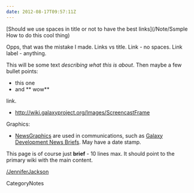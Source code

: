 ```yaml
---
date: 2012-08-17T09:57:11Z
---
```


<div class='noteItemHeader'>[Should we use spaces in title or not to have the best links](/Note/Ssmple How to do this cool thing)</div>

Opps, that was the mistake I made. Links vs title. Link - no spaces. Link label - anything.

This will be some text *describing what this is about*. Then maybe a few bullet points:

* this one
* and ** wow**

[<Screencast>](/screencast/fake) link.
* http://wiki.galaxyproject.org/Images/ScreencastFrame

Graphics:
* [NewsGraphics](/src/images/NewsGraphics/index.md) are used in communications, such as [Galaxy Development News Briefs](/src/DevNewsBriefs/index.md). May have a date stamp.

This page is of course just **brief** - 10 lines max. It should point to the primary wiki with the main content. 

[/JenniferJackson](/src/JenniferJackson/index.md)


CategoryNotes
